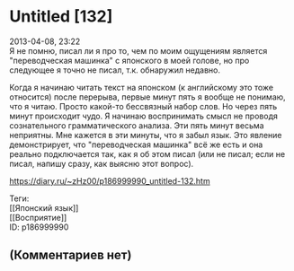 Untitled [132]
==============

  
2013-04-08, 23:22  
 Я не помню, писал ли я про то, чем по моим ощущениям является "переводческая машинка" с японского в моей голове, но про следующее я точно не писал, т.к. обнаружил недавно.   
   
 Когда я начинаю читать текст на японском (к английскому это тоже относится) после перерыва, первые минут пять я вообще не понимаю, что я читаю. Просто какой-то бессвязный набор слов. Но через пять минут происходит чудо. Я начинаю воспринимать смысл не проводя сознательного грамматического анализа. Эти пять минут весьма неприятны. Мне кажется в эти минуты, что я забыл язык. Это явление демонстрирует, что "переводческая машинка" всё же есть и она реально подключается так, как я об этом писал (или не писал; если не писал, напишу сразу, как выясню этот вопрос).   
  
<https://diary.ru/~zHz00/p186999990_untitled-132.htm>  
  
Теги:  
[[Японский язык]]  
[[Восприятие]]  
ID: p186999990  


(Комментариев нет)
------------------